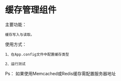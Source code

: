 ﻿# 缓存管理组件

主要功能：

	缓存写入与读取。

使用方式：

	1、在App.config文件中配置缓存类型

	2、运行测试

Ps：
	如果使用Memcached或Redis缓存需配置服务器地址